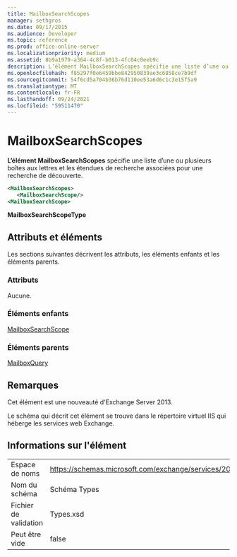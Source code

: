 ```yaml
---
title: MailboxSearchScopes
manager: sethgros
ms.date: 09/17/2015
ms.audience: Developer
ms.topic: reference
ms.prod: office-online-server
ms.localizationpriority: medium
ms.assetid: 8b9a1979-a364-4c8f-b013-4fc04c0eeb9c
description: L’élément MailboxSearchScopes spécifie une liste d’une ou plusieurs boîtes aux lettres et les étendues de recherche associées pour une recherche de découverte.
ms.openlocfilehash: f85297f0e6459bbe842950839ae3c6858ce7b9df
ms.sourcegitcommit: 54f6cd5a704b36b76d110ee53a6d6c1c3e15f5a9
ms.translationtype: MT
ms.contentlocale: fr-FR
ms.lasthandoff: 09/24/2021
ms.locfileid: "59511470"
---
```

# <a name="mailboxsearchscopes"></a>MailboxSearchScopes

**L’élément MailboxSearchScopes** spécifie une liste d’une ou plusieurs boîtes aux lettres et les étendues de recherche associées pour une recherche de découverte. 
  
```XML
<MailboxSearchScopes>
   <MailboxSearchScope/>
<MailboxSearchScope>
```

**MailboxSearchScopeType**

## <a name="attributes-and-elements"></a>Attributs et éléments

Les sections suivantes décrivent les attributs, les éléments enfants et les éléments parents.
  
### <a name="attributes"></a>Attributs

Aucune.
  
### <a name="child-elements"></a>Éléments enfants

[MailboxSearchScope](mailboxsearchscope.md)
  
### <a name="parent-elements"></a>Éléments parents

[MailboxQuery](mailboxquery.md)
  
## <a name="remarks"></a>Remarques

Cet élément est une nouveauté d'Exchange Server 2013.
  
Le schéma qui décrit cet élément se trouve dans le répertoire virtuel IIS qui héberge les services web Exchange.
  
## <a name="element-information"></a>Informations sur l'élément

|||
|:-----|:-----|
|Espace de noms  <br/> |https://schemas.microsoft.com/exchange/services/2006/types  <br/> |
|Nom du schéma  <br/> |Schéma Types  <br/> |
|Fichier de validation  <br/> |Types.xsd  <br/> |
|Peut être vide  <br/> |false  <br/> |
   

